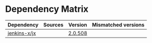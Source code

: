 # Dependency Matrix

Dependency | Sources | Version | Mismatched versions
---------- | ------- | ------- | -------------------
[jenkins-x/jx](https://github.com/jenkins-x/jx.git) |  | [2.0.508](https://github.com/jenkins-x/jx/releases/tag/v2.0.508) | 

